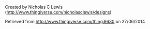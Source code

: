 Created by Nicholas C Lewis (http://www.thingiverse.com/nicholasclewis/designs)

Retrieved from http://www.thingiverse.com/thing:9630 on 27/06/2014